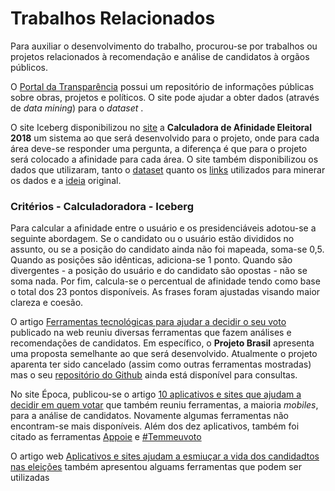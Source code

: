 # Trabalhos Relacionados

Para auxiliar o desenvolvimento do trabalho, procurou-se por trabalhos ou projetos relacionados à recomendação e análise de candidatos à orgãos públicos.

O [Portal da Transparência](https://www.transparencia.org.br/) possui um repositório de informações públicas sobre obras, projetos e políticos. O site pode ajudar a obter dados (através de *data mining*) para o *dataset* .

O site Iceberg disponibilizou no [site](https://oiceberg.com.br/calculadora/)  a **Calculadora de Afinidade Eleitoral 2018** um sistema ao que será desenvolvido para o projeto, onde para cada área deve-se responder uma pergunta, a diferença é que para o projeto será colocado a afinidade para cada área. O site também disponibilizou os dados que utilizaram, tanto o [dataset](https://n6f4c4k8.stackpathcdn.com/wp-content/uploads/2018/08/mapeamento-presidenciaveis-2018-v4-1024x576.png) quanto os [links](https://docs.google.com/spreadsheets/d/1IzuNdR6IBP0f3oBTfkyIGvS9TSWloqfuC_5b5WOyQoQ/edit#gid=107546370)  utilizados para minerar os dados e a [ideia](https://www.facebook.com/lacerda8000/posts/2044465275563986) original.

### Critérios - Calculadoradora - Iceberg

Para calcular a afinidade entre o usuário e os presidenciáveis adotou-se a seguinte abordagem. Se o candidato ou o usuário estão divididos no assunto, ou se a posição do candidato ainda não foi mapeada, soma-se 0,5. Quando as posições são idênticas, adiciona-se 1 ponto. Quando são divergentes - a posição do usuário e do candidato são opostas - não se soma nada. Por fim, calcula-se o percentual de afinidade tendo como base o total dos 23 pontos disponíveis. As frases foram ajustadas visando maior clareza e coesão.	



O artigo [Ferramentas tecnológicas para ajudar a decidir o seu voto](https://tecnoblog.net/163880/eleicoes-aplicativos-votos/) publicado na web reuniu diversas ferramentas que fazem análises e recomendações de candidatos. Em específico, o **Projeto Brasil** apresenta uma proposta semelhante ao que será desenvolvido. Atualmente o projeto aparenta ter sido cancelado (assim como outras ferramentas mostradas) mas o seu [repositório do Github](https://github.com/ProjetoBrasil) ainda está disponível para consultas.

No site Época, publicou-se o artigo [10 aplicativos e sites que ajudam a decidir em quem votar](https://epocanegocios.globo.com/Informacao/Acao/noticia/2014/10/10-aplicativos-e-sites-que-ajudam-decidir-em-quem-votar.html) que também reuniu ferramentas, a maioria *mobiles*, para a análise de candidatos. Novamente algumas ferramentas não encontram-se mais disponíveis. Além dos dez aplicativos, também foi citado as ferramentas [Appoie](https://www.appoie.com/) e [#Temmeuvoto](https://temmeuvoto.com/) 

O artigo web [Aplicativos e sites ajudam a esmiuçar a vida dos candidadtos nas eleições](https://www.em.com.br/app/noticia/tecnologia/2014/09/25/interna_tecnologia,572574/aplicativos-e-sites-ajudam-a-esmiucar-a-vida-dos-candidatos-nas-eleicoes.shtml) também apresentou alguams ferramentas que podem ser utilizadas

